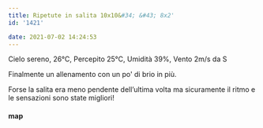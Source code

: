 ```yaml
---
title: Ripetute in salita 10x10&#34; &#43; 8x2'
id: '1421'

date: 2021-07-02 14:24:53
---
```


Cielo sereno, 26°C, Percepito 25°C, Umidità 39%, Vento 2m/s da S

Finalmente un allenamento con un po' di brio in più.

Forse la salita era meno pendente dell’ultima volta ma sicuramente il ritmo e le sensazioni sono state migliori!

<!-- ![image](/images/2021/08/20210702-activity-map_hub88a56bb56e38f1f1c42bdc5cb97184a_72156_700x0_resize_box_3.png) -->

#### map
